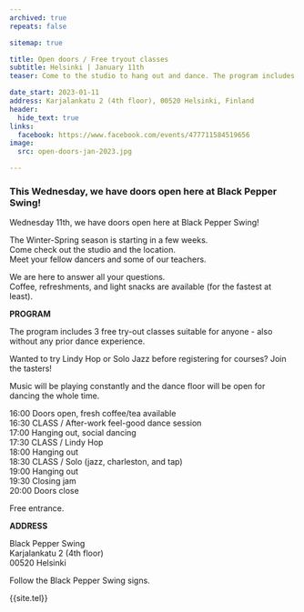 ```yaml
---
archived: true
repeats: false

sitemap: true

title: Open doors / Free tryout classes
subtitle: Helsinki | January 11th
teaser: Come to the studio to hang out and dance. The program includes 3 free taster classes suitable for anyone - also without any prior dance experience.

date_start: 2023-01-11
address: Karjalankatu 2 (4th floor), 00520 Helsinki, Finland
header:
  hide_text: true
links:
  facebook: https://www.facebook.com/events/477711584519656
image:
  src: open-doors-jan-2023.jpg

---
```


### This Wednesday, we have doors open here at Black Pepper Swing!

Wednesday 11th,
we have doors open here at Black Pepper Swing!

The Winter-Spring season is starting in a few weeks.  
Come check out the studio and the location.  
Meet your fellow dancers and some of our teachers.  

We are here to answer all your questions.  
Coffee, refreshments, and light snacks are available (for the fastest at least).

**PROGRAM**

The program includes 3 free try-out classes suitable for anyone - also without any prior dance experience.

Wanted to try Lindy Hop or Solo Jazz before registering for courses? Join the tasters!

Music will be playing constantly and the dance floor will be open for dancing the whole time.

16:00 Doors open, fresh coffee/tea available  
16:30 CLASS / After-work feel-good dance session  
17:00 Hanging out, social dancing  
17:30 CLASS / Lindy Hop  
18:00 Hanging out  
18:30 CLASS / Solo (jazz, charleston, and tap)  
19:00 Hanging out  
19:30 Closing jam  
20:00 Doors close  

Free entrance.

**ADDRESS**

Black Pepper Swing  
Karjalankatu 2 (4th floor)  
00520 Helsinki  

Follow the Black Pepper Swing signs.

{{site.tel}}
